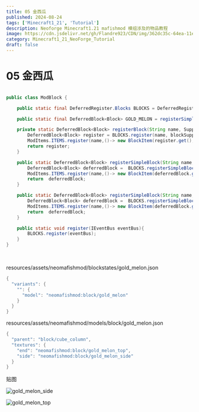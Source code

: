 ```yaml
---
title: 05 金西瓜
published: 2024-08-24
tags: ['Minecraft1_21', 'Tutorial']
description: Neoforge Minecraft1.21 mafishmod 模组涉及的物品教程
image: https://cdn.jsdelivr.net/gh/Flandre923/CDN/img/362dc35c-64ea-11ef-b5a1-b81ea485754c.jpg
category: Minecraft1_21_NeoForge_Tutorial
draft: false
---
```



# 05 金西瓜

```java

public class ModBlock {

    public static final DeferredRegister.Blocks BLOCKS = DeferredRegister.createBlocks(NeoMafishMod.MODID);

    public static final DeferredBlock<Block> GOLD_MELON = registerSimpleBlock("gold_melon", BlockBehaviour.Properties.of().mapColor(MapColor.GOLD));

    private static DeferredBlock<Block> registerBlock(String name, Supplier<Block> blockSupplier) {
        DeferredBlock<Block> register = BLOCKS.register(name, blockSupplier);
        ModItems.ITEMS.register(name,()-> new BlockItem(register.get(),new Item.Properties()));
        return register;
    }

    public static DeferredBlock<Block> registerSimpleBlock(String name, BlockBehaviour.Properties props) {
        DeferredBlock<Block> deferredBlock =  BLOCKS.registerSimpleBlock(name,props);
        ModItems.ITEMS.register(name,()-> new BlockItem(deferredBlock.get(),new Item.Properties()));
        return  deferredBlock;
    }

    public static DeferredBlock<Block> registerSimpleBlock(String name, BlockBehaviour.Properties props, Item.Properties properties) {
        DeferredBlock<Block> deferredBlock =  BLOCKS.registerSimpleBlock(name,props);
        ModItems.ITEMS.register(name,()-> new BlockItem(deferredBlock.get(),properties));
        return  deferredBlock;
    }

    public static void register(IEventBus eventBus){
        BLOCKS.register(eventBus);
    }
}

```

‍

resources/assets/neomafishmod/blockstates/gold_melon.json

```java
{
  "variants": {
    "": {
      "model": "neomafishmod:block/gold_melon"
    }
  }
}
```

resources/assets/neomafishmod/models/block/gold_melon.json

```java
{
  "parent": "block/cube_column",
  "textures": {
    "end": "neomafishmod:block/gold_melon_top",
    "side": "neomafishmod:block/gold_melon_side"
  }
}
```

贴图

​![gold_melon_side](https://cdn.jsdelivr.net/gh/Flandre923/CDN/img/2cc44733-64ea-11ef-9c58-b81ea485754c.png)​

​![gold_melon_top](https://cdn.jsdelivr.net/gh/Flandre923/CDN/img/2d5c6058-64ea-11ef-b2db-b81ea485754c.png)​

‍
